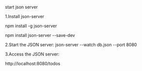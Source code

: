 start json server 

1.Install json-server

npm install -g json-server

npm install json-server --save-dev

2.Start the JSON server:
json-server --watch db.json --port 8080


3.Access the JSON server:

http://localhost:8080/todos